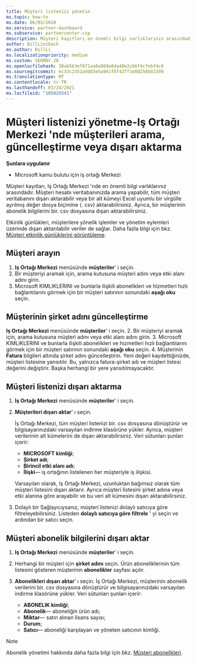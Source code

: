 ```yaml
---
title: Müşteri listenizi yönetin
ms.topic: how-to
ms.date: 06/03/2020
ms.service: partner-dashboard
ms.subservice: partnercenter-csp
description: Müşteri kayıtları en önemli bilgi varlıklarının arasındadır. Iş ortağı merkezi müşteri listenizde bilgileri görüntülemeyi, aramanızı, güncelleştirmeyi, & dışarı aktarmayı öğrenin.
author: BillLinzbach
ms.author: BillLi
ms.localizationpriority: medium
ms.custom: SEOMAY.20
ms.openlocfilehash: 38ab5b3ef871aa8a969e8da48e2cb6f4cfebf4c6
ms.sourcegitcommit: ec33c2352a9dd3e5a941f0f42ff1e8d256bb2399
ms.translationtype: MT
ms.contentlocale: tr-TR
ms.lasthandoff: 03/24/2021
ms.locfileid: "105028341"
---
```

# <a name="manage-your-customer-list---search-update-or-export-customers-in-partner-center"></a>Müşteri listenizi yönetme-Iş Ortağı Merkezi 'nde müşterileri arama, güncelleştirme veya dışarı aktarma

**Şunlara uygulanır**

- Microsoft kamu bulutu için iş ortağı Merkezi

Müşteri kayıtları, Iş Ortağı Merkezi 'nde en önemli bilgi varlıklarınız arasındadır. Müşteri hesabı veritabanınızda arama yapabilir, tüm müşteri veritabanını dışarı aktarabilir veya bir alt kümeyi Excel uyumlu bir virgülle ayrılmış değer dosya biçimine (. csv) aktarabilirsiniz. Ayrıca, bir müşterinin abonelik bilgilerini bir. csv dosyasına dışarı aktarabilirsiniz.

Etkinlik günlükleri, müşterilere yönelik işlemler ve yönetim eylemleri üzerinde dışarı aktarılabilir veriler de sağlar. Daha fazla bilgi için bkz. [Müşteri etkinlik günlüklerini görüntüleme](activity-logs.md).

## <a name="search-for-a-customer"></a>Müşteri arayın

1. **Iş Ortağı Merkezi** menüsünde **müşteriler**' i seçin.
2. Bir müşteriyi aramak için, arama kutusuna müşteri adını veya etki alanı adını girin.
3. Microsoft KIMLIKLERINI ve bunlarla ilişkili abonelikleri ve hizmetleri hızlı bağlantılarını görmek için bir müşteri satırının sonundaki **aşağı oku** seçin.

## <a name="update-a-customers-company-name"></a>Müşterinin şirket adını güncelleştirme

**Iş Ortağı Merkezi** menüsünde **müşteriler**' i seçin.
2. Bir müşteriyi aramak için, arama kutusuna müşteri adını veya etki alanı adını girin.
3. Microsoft KIMLIKLERINI ve bunlarla ilişkili abonelikleri ve hizmetleri hızlı bağlantılarını görmek için bir müşteri satırının sonundaki **aşağı oku** seçin.
4. Müşterinin **Fatura** bilgileri altında şirket adını güncelleştirin. Yeni değeri kaydettiğinizde, müşteri listesine yansıtılır. Bu, yalnızca fatura-şirket adı ve müşteri listesi değerini değiştirir. Başka herhangi bir yere yansıtılmayacaktır.

## <a name="export-your-customer-list"></a>Müşteri listenizi dışarı aktarma

1. **Iş Ortağı Merkezi** menüsünde **müşteriler**' i seçin.
2. **Müşterileri dışarı aktar**' ı seçin.

   İş Ortağı Merkezi, tüm müşteri listenizi bir. csv dosyasına dönüştürür ve bilgisayarınızdaki varsayılan indirme klasörüne yükler. Ayrıca, müşteri verilerinin alt kümelerini de dışarı aktarabilirsiniz. Veri sütunları şunları içerir:

   - **MICROSOFT kimliği**;
   - **Şirket adı**;
   - **Birincil etki alanı adı**;
   - **İlişki**— iş ortağının listelenen her müşteriyle iş ilişkisi.

    Varsayılan olarak, Iş Ortağı Merkezi, uzunluktan bağımsız olarak tüm müşteri listesini dışarı aktarır. Ayrıca müşteri listesini şirket adına veya etki alanına göre arayabilir ve bu veri alt kümesini dışarı aktarabilirsiniz.

3. Dolaylı bir Sağlayıcıysanız, müşteri listenizi dolaylı satıcıya göre filtreleyebilirsiniz. Listeden **dolaylı satıcıya göre filtrele** ' yi seçin ve ardından bir satıcı seçin.


## <a name="export-customer-subscription-information"></a>Müşteri abonelik bilgilerini dışarı aktar

1. **Iş Ortağı Merkezi** menüsünde **müşteriler**' i seçin.

2. Herhangi bir müşteri için **şirket adını** seçin. Ürün aboneliklerinin tüm listesini gösteren müşterinin **abonelikler** sayfası açılır.

3. **Abonelikleri dışarı aktar**' ı seçin. İş Ortağı Merkezi, müşterinin abonelik verilerini bir. csv dosyasına dönüştürür ve bilgisayarınızdaki varsayılan indirme klasörüne yükler. Veri sütunları şunları içerir:
   - **ABONELIK kimliği**;
   - **Abonelik**— aboneliğin ürün adı;
   - **Miktar**— satın alınan lisans sayısı;
   - **Durum**;
   - **Satıcı**— aboneliği karşılayan ve yöneten satıcının kimliği.

> [!NOTE]  
> Abonelik yönetimi hakkında daha fazla bilgi için bkz. [Müşteri abonelikleri](customer-subscriptions.md).
